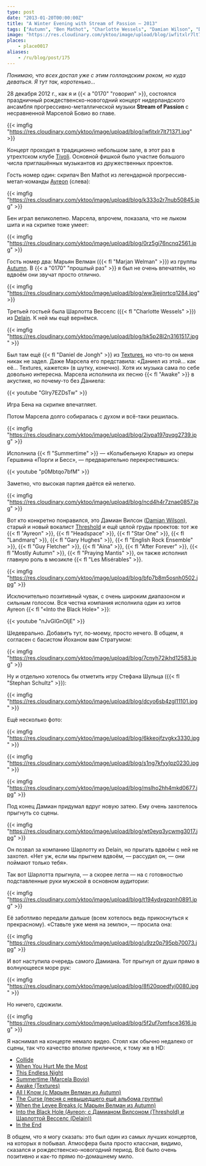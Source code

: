 ```yaml
---
type: post
date: "2013-01-20T00:00:00Z"
title: "A Winter Evening with Stream of Passion — 2013"
tags: ["Autumn", "Ben Mathot", "Charlotte Wessels", "Damian Wilson", "Daniel de Jongh", "Delain", "Marcela Bovio", "Marjan Welman", "progressive metal", "Stream of Passion", "Tivoli de Helling", "музыка", "Нидерланды", "Утрехт"]
image: "https://res.cloudinary.com/yktoo/image/upload/blog/iwfitxlr7lt71371.jpg"
places:
    - place0017
aliases:
    - /ru/blog/post/175
---
```


*Понимаю, что всех достал уже с этим голландским роком, но куда деваться. Я тут так, коротенько…*

28 декабря 2012 г., как я и {{< a "0170" "говорил" >}}, состоялся праздничный рождественско-новогодний концерт нидерландского ансамбля прогрессивно-металлической музыки **Stream of Passion** с несравненной Марселой Бовио во главе.

{{< imgfig "https://res.cloudinary.com/yktoo/image/upload/blog/iwfitxlr7lt71371.jpg" >}}

<!--more-->

Концерт проходил в традиционно небольшом зале, в этот раз в утрехтском клубе [Tivoli](http://www.tivoli.nl/). Основной фишкой было участие большого числа приглашённых музыкантов из дружественных проектов.

Гость номер один: скрипач Ben Mathot из легендарной прогрессив-метал-команды [Ayreon](http://www.arjenlucassen.com/content/arjens-projects/ayreon/) (слева):

{{< imgfig "https://res.cloudinary.com/yktoo/image/upload/blog/k333o2r7nub50845.jpg" >}}

Бен играл великолепно. Марсела, впрочем, показала, что не лыком шита и на скрипке тоже умеет:

{{< imgfig "https://res.cloudinary.com/yktoo/image/upload/blog/0rz5gi76ncnq2561.jpg" >}}

Гость номер два: Марьян Велман ({{< fl "Marjan Welman" >}}) из группы [Autumn](http://www.autumn-band.com/). В {{< a "0170" "прошлый раз" >}} я был не очень впечатлён, но вдвоём они звучат просто отлично.

{{< imgfig "https://res.cloudinary.com/yktoo/image/upload/blog/ww3jejjnrtcq1284.jpg" >}}

Третьей гостьей была Шарлотта Весселс ({{< fl "Charlotte Wessels" >}}) из [Delain](http://www.delain.nl/). К ней мы ещё вернёмся.

{{< imgfig "https://res.cloudinary.com/yktoo/image/upload/blog/bk5p28l2n3161517.jpg" >}}

Был там ещё {{< fl "Daniel de Jongh" >}} из [Textures](http://texturesband.com/), но что-то он меня никак не задел. Даже Марсела его представила: «Даниел из этой… как её… Textures, кажется» (в шутку, конечно). Хотя их музыка сама по себе довольно интересна. Марсела исполнила их песню {{< fl "Awake" >}} в акустике, но почему-то без Даниела:

{{< youtube "GIry7EZDsTw" >}}

Игра Бена на скрипке впечатляет.

Потом Марсела долго собиралась с духом и всё-таки решилась.

{{< imgfig "https://res.cloudinary.com/yktoo/image/upload/blog/2iypa197qvqg2739.jpg" >}}

Исполнила {{< fl "Summertime" >}} — «Колыбельную Клары» из оперы Гершвина «Порги и Бесс», — предварительно перекрестившись:

{{< youtube "p0Mbtqo7bfM" >}}

Заметно, что высокая партия даётся ей нелегко.

{{< imgfig "https://res.cloudinary.com/yktoo/image/upload/blog/ncd4h4r7znae0857.jpg" >}}

Вот кто конкретно понравился, это Дамиан Вилсон ([Damian Wilson](http://www.damian-wilson.net/)), старый и новый вокалист [Threshold](http://www.thresh.net/) и ещё целой груды проектов: тот же {{< fl "Ayreon" >}}, {{< fl "Headspace" >}}, {{< fl "Star One" >}}, {{< fl "Landmarq" >}}, {{< fl "Gary Hughes" >}}, {{< fl "English Rock Ensemble" >}}, {{< fl "Guy Fletcher" >}}, {{< fl "Aina" >}}, {{< fl "After Forever" >}}, {{< fl "Mostly Autumn" >}}, {{< fl "Praying Mantis" >}}, он также исполнил главную роль в мюзикле {{< fl "Les Misérables" >}}.

{{< imgfig "https://res.cloudinary.com/yktoo/image/upload/blog/bfp7b8m5osnh0502.jpg" >}}

Исключительно позитивный чувак, с очень широким диапазоном и сильным голосом. Вся честна компания исполнила один из хитов Ayreon {{< fl "«Into the Black Hole»" >}}:

{{< youtube "nJvGlGnOljE" >}}

Шедеврально. Добавить тут, по-моему, просто нечего. В общем, я согласен с басистом Йоханом вам Стратумом:

{{< imgfig "https://res.cloudinary.com/yktoo/image/upload/blog/7cnyh72jkhd12583.jpg" >}}

Ну и отдельно хотелось бы отметить игру Стефана Шульца ({{< fl "Stephan Schultz" >}}):

{{< imgfig "https://res.cloudinary.com/yktoo/image/upload/blog/dcyo6sb4zgl11101.jpg" >}}

Ещё несколько фото:

{{< imgfig "https://res.cloudinary.com/yktoo/image/upload/blog/6kkeojfzvgkx3330.jpg" >}}

{{< imgfig "https://res.cloudinary.com/yktoo/image/upload/blog/s1ng7kfyylpz0230.jpg" >}}

{{< imgfig "https://res.cloudinary.com/yktoo/image/upload/blog/mslho2hh4mkd0677.jpg" >}}

Под конец Дамиан придумал вдруг новую затею. Ему очень захотелось прыгнуть со сцены.

{{< imgfig "https://res.cloudinary.com/yktoo/image/upload/blog/wt0eyq3ycwmg3017.jpg" >}}

Он позвал за компанию Шарлотту из Delain, но прыгать вдвоём с ней не захотел. «Нет уж, если мы прыгнем вдвоём, — рассудил он, — они поймают только тебя».

Так вот Шарлотта прыгнула, — а скорее легла — на с готовностью подставленные руки мужской в основном аудитории:

{{< imgfig "https://res.cloudinary.com/yktoo/image/upload/blog/t194ydxgzqnh0891.jpg" >}}

Её заботливо передали дальше (всем хотелось ведь прикоснуться к прекрасному). «Ставьте уже меня на землю», — просила она:

{{< imgfig "https://res.cloudinary.com/yktoo/image/upload/blog/u9zz0p795pb70073.jpg" >}}

И вот наступила очередь самого Дамиана. Тот прыгнул от души прямо в волнующееся море рук:

{{< imgfig "https://res.cloudinary.com/yktoo/image/upload/blog/8fj20qoedfyj0080.jpg" >}}

Но ничего, сдюжили.

{{< imgfig "https://res.cloudinary.com/yktoo/image/upload/blog/5f2uf7omfsce3616.jpg" >}}

Я наснимал на концерте немало видео. Стоял как обычно недалеко от сцены, так что качество вполне приличное, к тому же в HD:

 * [Collide](http://www.youtube.com/watch?v=UJk2WVThz50)
 * [When You Hurt Me the Most](http://www.youtube.com/watch?v=X3AKSVeD6Z8)
 * [This Endless Night](http://www.youtube.com/watch?v=Sabiq52rxG8)
 * [Summertime (Marcela Bovio)](http://www.youtube.com/watch?v=p0Mbtqo7bfM)
 * [Awake (Textures)](http://www.youtube.com/watch?v=GIry7EZDsTw)
 * [All I Know (с Марьян Велман из Autumn)](http://www.youtube.com/watch?v=-vrW7gtPVn0)
 * [The Curse (песня с невышедшего ещё альбома группы)](http://www.youtube.com/watch?v=ZRGslfSHGNs)
 * [When the Levee Breaks (с Марьян Велман из Autumn)](http://www.youtube.com/watch?v=aNsjmwjiYY0)
 * [Into the Black Hole (Ayreon; с Дамианом Вилсоном (Threshold) и Шарлоттой Весселс (Delain))](http://www.youtube.com/watch?v=nJvGlGnOljE)
 * [In the End](http://www.youtube.com/watch?v=chW8Bo9pJjw)

В общем, что я могу сказать: это был один из самых лучших концертов, на которых я побывал. Атмосфера была просто классная, видимо, сказался и рождественско-новогодний период. Всё было очень позитивно и как-то прямо по-домашнему мило.
